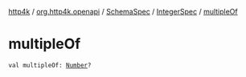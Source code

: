[http4k](../../../index.md) / [org.http4k.openapi](../../index.md) / [SchemaSpec](../index.md) / [IntegerSpec](index.md) / [multipleOf](./multiple-of.md)

# multipleOf

`val multipleOf: `[`Number`](https://kotlinlang.org/api/latest/jvm/stdlib/kotlin/-number/index.html)`?`